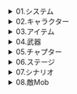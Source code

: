 <details><summary>01.システム</summary>

# 01.システム
| 原文 | 翻訳済 |  
| :---: | :---: |
|a|b|
</details>

<details><summary>02.キャラクター</summary>

# 02.キャラクター
## 01.R
| キャラ名原文 | キャラ名 | 奥義名 | 奥義説明 | 特性1名 | 特性1説明 | 特性2名 | 特性2説明 | 防御技名 | 防御技説明 | 覚醒強化説明 | 防御技説明 | キャラストーリー1 | キャラストーリー2 | キャラストーリー3 | キャラストーリー4 | キャラストーリー5 |
| :---: | :---: | :---: | :---: | :---: | :---: | :---: | :---: | :---: | :---: | :---: | :---: | :---: | :---: | :---: | :---: | :---: |
|????|ｘ|ｘ|ｘ|ｘ|ｘ|ｘ|ｘ|ｘ|ｘ|ｘ|ｘ|ｘ|ｘ|ｘ|ｘ|ｘ|

## 02.SR
| キャラ名原文 | キャラ名 | 奥義名 | 奥義説明 | 特性1名 | 特性1説明 | 特性2名 | 特性2説明 | 防御技名 | 防御技説明 | 覚醒強化説明 | 防御技説明 | キャラストーリー1 | キャラストーリー2 | キャラストーリー3 | キャラストーリー4 | キャラストーリー5 |
| :---: | :---: | :---: | :---: | :---: | :---: | :---: | :---: | :---: | :---: | :---: | :---: | :---: | :---: | :---: | :---: | :---: |
| 雪莉 | ｘ | ｘ | ｘ | ｘ | ｘ | ｘ | ｘ | ｘ | ｘ | ｘ | ｘ | ｘ | ｘ | ｘ | ｘ | ｘ |

## 03.SSR
| キャラ名原文 | キャラ名 | 奥義名 | 奥義説明 | 特性1名 | 特性1説明 | 特性2名 | 特性2説明 | 防御技名 | 防御技説明 | 覚醒強化説明 | 防御技説明 | キャラストーリー1 | キャラストーリー2 | キャラストーリー3 | キャラストーリー4 | キャラストーリー5 |
| :---: | :---: | :---: | :---: | :---: | :---: | :---: | :---: | :---: | :---: | :---: | :---: | :---: | :---: | :---: | :---: | :---: |
| 凱瑟琳 | 済 | 済 | 済 | 済 | 済 | 済 | 済 | 済 | 済 | 済 | 済 | 済 | ｘ | ｘ | ｘ | 無 |
</details>

<details><summary>03.アイテム</summary>

# 03.アイテム
## 01.素材アイテム
| アイテム名原文 | アイテム名 | 説明 |
| :---: | :---: | :---: |
|????|ｘ|ｘ|

## 02.強化アイテム
| アイテム名原文 | アイテム名 | 説明 |
| :---: | :---: | :---: |
|????|ｘ|ｘ|

## 03.設計図
| アイテム名原文 | アイテム名 | 説明 |
| :---: | :---: | :---: |
| 破損的午安熊 | 済 | 済 |
| 破損的飲血枯刃 | 済 | 済 |
| 破損的生機獵狩 | 済 | 済 |
| 破損的腥紅血荊 | 済 | 済 |
| 破損的四季魔導書 | 済 | 済 |
| 破損的薔薇之書 | 済 | 済 |
| 破損的藥力引爆魔杖 | 済 | 済 |

## 04.ショップアイテム
| アイテム名原文 | アイテム名 | 説明 |
| :---: | :---: | :---: |
|????|ｘ|ｘ|

## 05.イベントアイテム
### 001.樹海幻境大冒險
| アイテム名原文 | アイテム名 | 説明 |
| :---: | :---: | :---: |
| 炎陽紅花 | 済 | 済 |
| 藍露朵蘭 | 済 | 済 |
| 夜光白花 | 済 | 済 |

## 06.その他
### 01.パーツ
#### 001.粽子傳説
| アイテム名原文 | アイテム名 | 説明 |
| :---: | :---: | :---: |
| 師氣的鬚子 | 済 | 済 |
| 紫毛的立蛋 | 済 | 済 |
| 吉祥物的立蛋 | 済 | 済 |
| 藍毛的立蛋 | 済 | 済 |
| 綠毛的立蛋 | 済 | 済 |
| 紅毛的立蛋 | 済 | 済 |
| 元氣的粽子 | 済 | 済 |

### 02.称号
| アイテム名原文 | アイテム名 | 説明 |
| :---: | :---: | :---: |
|????|ｘ|ｘ|

### 03.スタンプ
| アイテム名原文 | アイテム名 | 説明 |
| :---: | :---: | :---: |
|????|ｘ|ｘ|
</details>

<details><summary>04.武器</summary>

# 04.武器
## 01.剣
### 1コスト
| 武器名原文 | 武器名 | 武器説明 |
| :---: | :---: | :---: |
| 午安熊 | 済 | 済 |

### 2コスト
| 武器名原文 | 武器名 | 武器説明 |
| :---: | :---: | :---: |

### 3コスト
| 武器名原文 | 武器名 | 武器説明 |
| :---: | :---: | :---: |
| 屠龍寶刀 | 済 | 済 |
| 飲血枯刃 | 済 | 済 |

### 4コスト
| 武器名原文 | 武器名 | 武器説明 |
| :---: | :---: | :---: |

### 5コスト
| 武器名原文 | 武器名 | 武器説明 |
| :---: | :---: | :---: |

### 6コスト
| 武器名原文 | 武器名 | 武器説明 |
| :---: | :---: | :---: |

### 7コスト
| 武器名原文 | 武器名 | 武器説明 |
| :---: | :---: | :---: |

### 8コスト
| 武器名原文 | 武器名 | 武器説明 |
| :---: | :---: | :---: |

### 9コスト
| 武器名原文 | 武器名 | 武器説明 |
| :---: | :---: | :---: |

### 10コスト
| 武器名原文 | 武器名 | 武器説明 |
| :---: | :---: | :---: |

### 11コスト
| 武器名原文 | 武器名 | 武器説明 |
| :---: | :---: | :---: |

### 12コスト
| 武器名原文 | 武器名 | 武器説明 |
| :---: | :---: | :---: |

## 02.弓
### 1コスト
| 武器名原文 | 武器名 | 武器説明 |
| :---: | :---: | :---: |

### 2コスト
| 武器名原文 | 武器名 | 武器説明 |
| :---: | :---: | :---: |

### 3コスト
| 武器名原文 | 武器名 | 武器説明 |
| :---: | :---: | :---: |

### 4コスト
| 武器名原文 | 武器名 | 武器説明 |
| :---: | :---: | :---: |
| 生機獵狩 | 済 | 済 |

### 5コスト
| 武器名原文 | 武器名 | 武器説明 |
| :---: | :---: | :---: |

### 6コスト
| 武器名原文 | 武器名 | 武器説明 |
| :---: | :---: | :---: |

### 7コスト
| 武器名原文 | 武器名 | 武器説明 |
| :---: | :---: | :---: |

### 8コスト
| 武器名原文 | 武器名 | 武器説明 |
| :---: | :---: | :---: |

### 9コスト
| 武器名原文 | 武器名 | 武器説明 |
| :---: | :---: | :---: |

### 10コスト
| 武器名原文 | 武器名 | 武器説明 |
| :---: | :---: | :---: |

### 11コスト
| 武器名原文 | 武器名 | 武器説明 |
| :---: | :---: | :---: |

### 12コスト
| 武器名原文 | 武器名 | 武器説明 |
| :---: | :---: | :---: |

## 03.杖
### 1コスト
| 武器名原文 | 武器名 | 武器説明 |
| :---: | :---: | :---: |
| 腥紅血荊 | 済 | 済 |

### 2コスト
| 武器名原文 | 武器名 | 武器説明 |
| :---: | :---: | :---: |

### 3コスト
| 武器名原文 | 武器名 | 武器説明 |
| :---: | :---: | :---: |
| 藥力引爆魔杖 | 済 | 済 |

### 4コスト
| 武器名原文 | 武器名 | 武器説明 |
| :---: | :---: | :---: |

### 5コスト
| 武器名原文 | 武器名 | 武器説明 |
| :---: | :---: | :---: |

### 6コスト
| 武器名原文 | 武器名 | 武器説明 |
| :---: | :---: | :---: |

### 7コスト
| 武器名原文 | 武器名 | 武器説明 |
| :---: | :---: | :---: |

### 8コスト
| 武器名原文 | 武器名 | 武器説明 |
| :---: | :---: | :---: |

### 9コスト
| 武器名原文 | 武器名 | 武器説明 |
| :---: | :---: | :---: |

### 10コスト
| 武器名原文 | 武器名 | 武器説明 |
| :---: | :---: | :---: |

### 11コスト
| 武器名原文 | 武器名 | 武器説明 |
| :---: | :---: | :---: |

### 12コスト
| 武器名原文 | 武器名 | 武器説明 |
| :---: | :---: | :---: |


## 04.本
### 1コスト
| 武器名原文 | 武器名 | 武器説明 |
| :---: | :---: | :---: |

### 2コスト
| 武器名原文 | 武器名 | 武器説明 |
| :---: | :---: | :---: |

### 3コスト
| 武器名原文 | 武器名 | 武器説明 |
| :---: | :---: | :---: |
| 四季魔導書 | 済 | 済 |

### 4コスト
| 武器名原文 | 武器名 | 武器説明 |
| :---: | :---: | :---: |
| 薔薇之書 | 済 | 済 |

### 5コスト
| 武器名原文 | 武器名 | 武器説明 |
| :---: | :---: | :---: |

### 6コスト
| 武器名原文 | 武器名 | 武器説明 |
| :---: | :---: | :---: |

### 7コスト
| 武器名原文 | 武器名 | 武器説明 |
| :---: | :---: | :---: |

### 8コスト
| 武器名原文 | 武器名 | 武器説明 |
| :---: | :---: | :---: |

### 9コスト
| 武器名原文 | 武器名 | 武器説明 |
| :---: | :---: | :---: |

### 10コスト
| 武器名原文 | 武器名 | 武器説明 |
| :---: | :---: | :---: |

### 11コスト
| 武器名原文 | 武器名 | 武器説明 |
| :---: | :---: | :---: |

### 12コスト
| 武器名原文 | 武器名 | 武器説明 |
| :---: | :---: | :---: |

</details>

<details><summary>05.チャプター</summary>

# 05.チャプター
| チャプター名原文 | 翻訳状況 |
| :---: | :---: |
| 粽子傳説 | 済 |
| 樹海幻境大冒險 | 済 |
</details>

<details><summary>06.ステージ</summary>

# 06.ステージ
| チャプター名原文 | 進捗 |
| :---: | :---: |
| 粽子傳説 | 12/12済 |
| 樹海幻境大冒險 | 0/?済 |
</details>

<details><summary>07.シナリオ</summary>

# 07.シナリオ
## 01.樹海幻境大冒險
### 01.神秘花圃
| シナリオ名原文 | シナリオ名 | 原文書き写し進捗 | 文章翻訳進捗 |
| :---: | :---: | :---: | :---: |
|????|ｘ|ｘ|ｘ|ｘ|

### 02.薫衣草園
| シナリオ名原文 | シナリオ名 | 原文書き写し進捗 | 文章翻訳進捗 |
| :---: | :---: | :---: | :---: |
|????|ｘ|ｘ|ｘ|ｘ|

### 03.樹海邊界
| シナリオ名原文 | シナリオ名 | 原文書き写し進捗 | 文章翻訳進捗 |
| :---: | :---: | :---: | :---: |
|????|ｘ|ｘ|ｘ|ｘ|
</details>

<details><summary>08.敵Mob</summary>

# 08.敵Mob
## 01.雑魚
| 敵Mob名原文 | 敵Mob名 | 敵Mob奥義 | 敵Mob特性1 | 敵Mob特性2 |
| :---: | :---: | :---: | :---: | :---: |
|????|ｘ|ｘ|ｘ|ｘ|
</details>